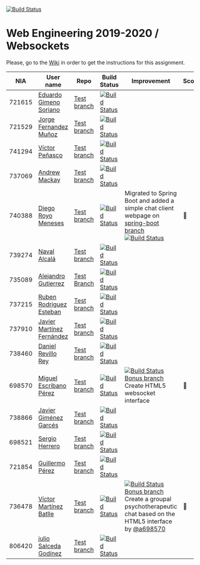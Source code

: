 [![Build Status](https://travis-ci.org/UNIZAR-30246-WebEngineering/lab4-websockets.svg?branch=master)](https://travis-ci.org/UNIZAR-30246-WebEngineering/lab4-websockets)
# Web Engineering 2019-2020 / Websockets
Please, go to the [Wiki](https://github.com/UNIZAR-30246-WebEngineering/lab4-websockets/wiki) in order to get the instructions for this assignment.

| NIA    | User name | Repo | Build Status | Improvement | Score
|--------|-----------|------|--------------|-------------|--------
| 721615 | [Eduardo Gimeno Soriano](https://github.com/Edu7216) | [Test branch](https://github.com/Edu7216/lab4-websockets/tree/test) | [![Build Status](https://www.travis-ci.com/Edu7216/lab4-websockets.svg?branch=test)](https://www.travis-ci.com/Edu7216/lab4-websockets) |             |
| 721529 | [Jorge Fernandez Muñoz](https://github.com/jorge97fernandez) | [Test branch](https://github.com/jorge97fernandez/lab4-websockets/tree/test) | [![Build Status](https://www.travis-ci.org/jorge97fernandez/lab4-websockets.svg?branch=test)](https://www.travis-ci.org/jorge97fernandez/lab4-websockets) |             |
| 741294 | [Víctor Peñasco](https://github.com/vpec) | [Test branch](https://github.com/vpec/lab4-websockets/tree/test) | [![Build Status](https://travis-ci.org/vpec/lab4-websockets.svg?branch=test)](https://travis-ci.org/vpec/lab4-websockets) |             |
| 737069 | [Andrew Mackay](https://github.com/AndrewKM210) | [Test branch](https://github.com/AndrewKM210/lab4-websockets/tree/test) | [![Build Status](https://www.travis-ci.com/AndrewKM210/lab4-websockets.svg?branch=test)](https://www.travis-ci.com/AndrewKM210/lab4-websockets) |             |
| 740388 | [Diego Royo Meneses](https://github.com/diegoroyo) | [Test branch](https://github.com/diegoroyo/lab4-websockets/tree/test) | [![Build Status](https://www.travis-ci.org/diegoroyo/lab4-websockets.svg?branch=test)](https://www.travis-ci.org/diegoroyo/lab4-websockets) | Migrated to Spring Boot and added a simple chat client webpage on [spring-boot branch](https://github.com/diegoroyo/lab4-websockets/tree/spring-boot) [![Build Status](https://www.travis-ci.org/diegoroyo/lab4-websockets.svg?branch=spring-boot)](https://www.travis-ci.org/diegoroyo/lab4-websockets) | :gift:
| 739274 | [Naval Alcalá](https://github.com/aeri) | [Test branch](https://github.com/aeri/lab4-websockets/tree/test) | [![Build Status](https://travis-ci.org/aeri/lab4-websockets.svg?branch=test)](https://travis-ci.org/aeri/lab4-websockets) |             |
| 735089 | [Alejandro Gutierrez](https://github.com/AlexGuti14) | [Test Branch](https://github.com/AlexGuti14/lab4-websockets/tree/test)    | [![Build Status](https://travis-ci.org/AlexGuti14/lab4-websockets.svg?branch=test)](https://travis-ci.org/AlexGuti14/lab4-websockets)|     |
| 737215 | [Ruben Rodriguez Esteban](https://github.com/ZgzInfinity) | [Test branch](https://github.com/ZgzInfinity/lab4-websockets/tree/test) | [![Build Status](https://www.travis-ci.org/ZgzInfinity/lab4-websockets.svg?branch=test)](https://www.travis-ci.org/ZgzInfinity/lab4-websockets) |             |
| 737910 | [Javier Martínez Fernández](https://github.com/javiermixture17) | [Test branch](https://github.com/javiermixture17/lab4-websockets/tree/test) | [![Build Status](https://www.travis-ci.org/javiermixture17/lab4-websockets.svg?branch=test)](https://www.travis-ci.org/javiermixture17/lab4-websockets) |             |
| 738460 | [Daniel Revillo Rey](https://github.com/DaniRevillo) | [Test branch](https://github.com/DaniRevillo/lab4-websockets/tree/test) | [![Build Status](https://travis-ci.org/DaniRevillo/lab4-websockets.svg?branch=test)](https://travis-ci.org/DaniRevillo/lab4-websockets) |             |
| 698570 | [Miguel Escribano Pérez](https://github.com/a698570) | [Test branch](https://github.com/a698570/lab4-websockets/tree/test) | [![Build Status](https://travis-ci.com/a698570/lab4-websockets.svg?branch=test)](https://travis-ci.com/a698570/lab4-websockets) | [![Build Status](https://travis-ci.com/a698570/lab4-websockets.svg?branch=bonus)](https://travis-ci.com/a698570/lab4-websockets) [Bonus branch](https://github.com/a698570/lab4-websockets/tree/bonus) Create HTML5 websocket interface | :gift: |
| 738866 | [Javier Giménez Garcés](https://github.com/JaviBite) | [Test branch](https://github.com/JaviBite/lab4-websockets/tree/test) | [![Build Status](https://travis-ci.org/JaviBite/lab4-websockets.svg?branch=test)](https://travis-ci.org/JaviBite/lab4-websockets) |             |
| 698521 | [Sergio Herrero](https://github.com/sherrero96) | [Test branch](https://github.com/sherrero96/lab4-websockets/tree/test) | [![Build Status](https://travis-ci.org/sherrero96/lab4-websockets.svg?branch=test)](https://travis-ci.org/sherrero96/lab4-websockets) |             |
| 721854 | [Guillermo Pérez](https://github.com/Guillerm097) | [Test branch](https://github.com/Guillerm097/lab4-websockets/tree/test) | [![Build Status](https://travis-ci.org/Guillerm097/lab4-websockets.svg?branch=test)](https://travis-ci.org/Guillerm097/lab4-websockets) |             |
| 736478 | [Víctor Martínez Batlle](https://github.com/vmbatlle/) | [Test branch](https://github.com/vmbatlle/lab4-websockets/tree/test) | [![Build Status](https://travis-ci.org/vmbatlle/lab4-websockets.svg?branch=test)](https://travis-ci.org/vmbatlle/lab4-websockets) |      [![Build Status](https://travis-ci.org/vmbatlle/lab4-websockets.svg?branch=bonus)](https://travis-ci.org/vmbatlle/lab4-websockets) [Bonus branch](https://github.com/vmbatlle/lab4-websockets/tree/bonus) Create a groupal psychotherapeutic chat based on the HTML5 interface by [@a698570](https://github.com/a698570) | :gift:
| 806420 | [julio Salceda Godínez](https://github.com/phsxes) | [Test branch](https://github.com/phsxes/lab4-websockets/tree/test) | [![Build Status](https://travis-ci.org/phsxes/lab4-websockets.svg?branch=test)](https://travis-ci.com/phsxes/lab4-websockets) |             |
